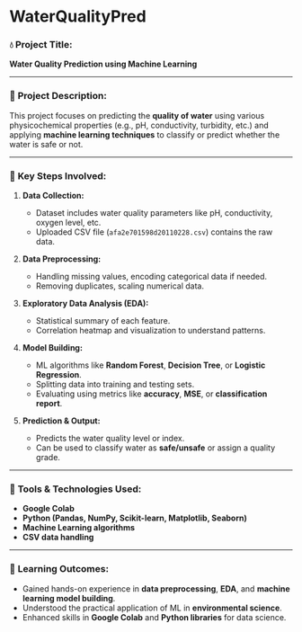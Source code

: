 # WaterQualityPred

### 💧 **Project Title:**

**Water Quality Prediction using Machine Learning**

---

### 📌 **Project Description:**

This project focuses on predicting the **quality of water** using various physicochemical properties (e.g., pH, conductivity, turbidity, etc.) and applying **machine learning techniques** to classify or predict whether the water is safe or not.

---

### 🧾 **Key Steps Involved:**

1. **Data Collection:**

   * Dataset includes water quality parameters like pH, conductivity, oxygen level, etc.
   * Uploaded CSV file (`afa2e701598d20110228.csv`) contains the raw data.

2. **Data Preprocessing:**

   * Handling missing values, encoding categorical data if needed.
   * Removing duplicates, scaling numerical data.

3. **Exploratory Data Analysis (EDA):**

   * Statistical summary of each feature.
   * Correlation heatmap and visualization to understand patterns.

4. **Model Building:**

   * ML algorithms like **Random Forest**, **Decision Tree**, or **Logistic Regression**.
   * Splitting data into training and testing sets.
   * Evaluating using metrics like **accuracy**, **MSE**, or **classification report**.

5. **Prediction & Output:**

   * Predicts the water quality level or index.
   * Can be used to classify water as **safe/unsafe** or assign a quality grade.

---

### 🔧 **Tools & Technologies Used:**

* **Google Colab**
* **Python (Pandas, NumPy, Scikit-learn, Matplotlib, Seaborn)**
* **Machine Learning algorithms**
* **CSV data handling**

---

### 🌟 **Learning Outcomes:**

* Gained hands-on experience in **data preprocessing**, **EDA**, and **machine learning model building**.
* Understood the practical application of ML in **environmental science**.
* Enhanced skills in **Google Colab** and **Python libraries** for data science.
